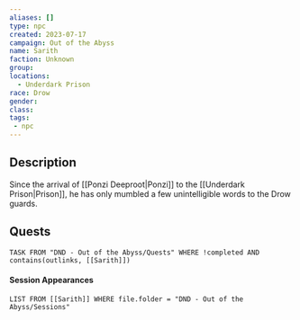 ```yaml
---
aliases: []
type: npc
created: 2023-07-17
campaign: Out of the Abyss
name: Sarith
faction: Unknown
group:
locations:
  - Underdark Prison
race: Drow
gender:
class:
tags:
 - npc
---
```


## Description

Since the arrival of [[Ponzi Deeproot|Ponzi]] to the [[Underdark Prison|Prison]], he has only mumbled a few unintelligible words to the Drow guards.

## Quests
```dataview
TASK FROM "DND - Out of the Abyss/Quests" WHERE !completed AND contains(outlinks, [[Sarith]]) 
```

#### Session Appearances
```dataview
LIST FROM [[Sarith]] WHERE file.folder = "DND - Out of the Abyss/Sessions"
```



